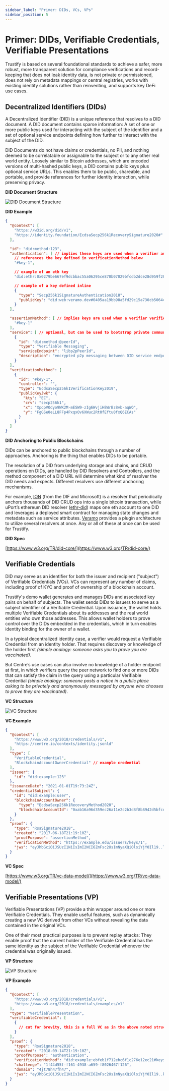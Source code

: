 ```yaml
---
sidebar_label: "Primer: DIDs, VCs, VPs"
sidebar_position: 5
---
```


# Primer: DIDs, Verifiable Credentials, Verifiable Presentations

Trustify is based on several foundational standards to achieve a safer, more robust, more transparent solution for compliance verifications and record-keeping that does not leak identity data, is not private or permissioned, does not rely on metadata mappings or central registries, works with existing identity solutions rather than reinventing, and supports key DeFi use cases.

## Decentralized Identifiers (DIDs)

A Decentralized Identifier (DID) is a unique reference that resolves to a DID document. A DID document contains sparse information: A set of one or more public keys used for interacting with the subject of the identifier and a set of optional service endpoints defining how further to interact with the subject of the DID.

DID Documents do not have claims or credentials, no PII, and nothing deemed to be correlatable or assignable to the subject or to any other real world entity. Loosely similar to Bitcoin addresses, which are encoded versions of multi-hashed public keys, a DID contains public keys plus optional service URLs. This enables them to be public, shareable, and portable, and provide references for further identity interaction, while preserving privacy.

**DID Document Structure**

![DID Document Structure](/img/docs/did_doc_structure.png "DID Document Structure")

**DID Example**

<!-- prettier-ignore -->
```json
{
  "@context": [
    "https://w3id.org/did/v1",
    "https://identity.foundation/EcdsaSecp256k1RecoverySignature2020#"
  ],

  "id": "did:method:123",
  "authentication": [ // implies these keys are used when a verifier authenticates a subject
    // references the key defined in verificationMethod below
    "#key-1",

    // example of an eth key
    "did:ethr:0x0279be667ef9dcbbac55a06295ce870b07029bfcdb2dce28d959f2815b16f81798#controller",

    // example of a key defined inline
    {
      "type": "Secp256k1SignatureAuthentication2018",
      "publicKey": "did:web:veramo.dev#0405aa19bb98a5fd29c15a730cb5064ca128dea19247b896b1a7bdad0b4bccccda9b47366cd1359e740d938e5a47d7bed0501150e8a1623805ac47c489421b1506"
    }
  ],

  "assertionMethod": [ // implies keys are used when a verifier verifies claims about this DID
    "#key-1"
  ],
  "service": [ // optional, but can be used to bootstrap private communication
    {
      "id": "did:method:@peerId",
      "type": "Verifiable Messaging",
      "serviceEndpoint": "libp2pPeerId",
      "description": "encrypted p2p messaging between DID service endpoints"
    }
  ],
  "verificationMethod": [
    {
      "id": "#key-1",
      "controller": "",
      "type": "EcdsaSecp256k1VerificationKey2019",
      "publicKeyJwk": {
        "kty": "EC",
        "crv": "secp256k1",
        "x": "XpqpVOdyo9WK2M-mESW9-zIg6WvjiHBWrBz8vb-aqWQ",
        "y": "FgGSe0eLL8FFp4PxqxOv6XWuc2Rt0fEftu0fxQ6ECAs"
      }
    }
  ]
}
```

**DID Anchoring to Public Blockchains**

DIDs can be anchored to public blockchains through a number of approaches. Anchoring is the thing that enables DIDs to be portable.

The resolution of a DID from underlying storage and chains, and CRUD operations on DIDs, are handled by DID Resolvers and Controllers, and the method component of a DID URL will determine what kind of resolver the DID needs and expects. Different resolvers use different anchoring mechanisms.

For example, [ION](https://techcommunity.microsoft.com/t5/identity-standards-blog/ion-we-have-liftoff/ba-p/1441555) (from the DIF and Microsoft) is a resolver that periodically anchors thousands of DID CRUD ops into a single bitcoin transaction, while uPort’s ethereum DID resolver ([ethr-did](https://github.com/uport-project/ethr-did)) maps one eth account to one DID and leverages a deployed smart contract for managing state changes and metadata such as service attributes. [Veramo](http://veramo.io/) provides a plugin architecture to utilize several resolvers at once. Any or all of these at once can be used for Trustify.

**DID Spec**

[https://www.w3.org/TR/did-core/](https://www.w3.org/TR/did-core/)

## Verifiable Credentials

DID may serve as an identifier for both the issuer and recipient ("subject") of Verifiable Credentials (VCs). VCs can represent any number of claims, including proof of KYC and proof of ownership of a blockchain account.

Trustify's demo wallet generates and manages DIDs and associated key pairs on behalf of subjects. The wallet sends DIDs to issuers to serve as a subject identifier of a Verifiable Credential. Upon issuance, the wallet holds multiple Verifiable Credentials about its addresses and the real world entities who own those addresses. This allows wallet holders to prove control over the DIDs embedded in the credentials, which in turn enables identity binding for the owner of a wallet.

In a typical decentralized identity case, a verifier would request a Verifiable Credential from an identity holder. That requires discovery or knowledge of the holder first _(simple analogy: someone asks you to prove you are vaccinated)_.

But Centre’s use cases can also involve no knowledge of a holder endpoint at first, in which verifiers query the peer network to find one or more DIDs that can satisfy the claim in the query using a particular Verifiable Credential _(simple analogy: someone posts a notice in a public place asking to be privately and anonymously messaged by anyone who chooses to prove they are vaccinated)_.

**VC Structure**

![VC Structure](/img/docs/vc_structure.png "VC Structure")

**VC Example**

<!-- prettier-ignore -->
```json
{
  "@context": [
    "https://www.w3.org/2018/credentials/v1",
    "https://centre.io/contexts/identity.jsonld"
  ],
  "type": [
    "VerifiableCredential",
    "BlockchainAccountOwnerCredential" // example credential
  ],
  "issuer": {
    "id": "did:example:123"
  },
  "issuanceDate": "2021-01-01T19:73:24Z",
  "credentialSubject": {
    "id": "did:example:user",
    "blockchainAccountOwner": {
      "type": "EcdsaSecp256k1RecoveryMethod2020",
      "blockchainAccountId": "0xab16a96d359ec26a11e2c2b3d8f8b8942d5bfcdb@eip155:1"
    }
  },
  "proof": {
    "type": "RsaSignature2018",
    "created": "2017-06-18T21:19:10Z",
    "proofPurpose": "assertionMethod",
    "verificationMethod": "https://example.edu/issuers/keys/1",
    "jws": "eyJhbGciOiJSUzI1NiIsImI2NCI6ZmFsc2UsImNyaXQiOlsiYjY0Il19..TCYt5XsITJX1CxPCT8yAV-TVkIEq_PbChOMqsLfRoPsnsgw5WEuts01mq-pQy7UJiN5mgRxD-WUcX16dUEMGlv50aqzpqh4Qktb3rk-BuQy72IFLOqV0G_zS245-kronKb78cPN25DGlcTwLtjPAYuNzVBAh4vGHSrQyHUdBBPM"
  }
}
```

**VC Spec**

[https://www.w3.org/TR/vc-data-model/](https://www.w3.org/TR/vc-data-model/)

## Verifiable Presentations (VP)

Verifiable Presentations (VP) provide a thin wrapper around one or more Verifiable Credentials. They enable useful features, such as dynamically creating a new VC derived from other VCs without revealing the data contained in the original VCs.

One of their most practical purposes is to prevent replay attacks: They enable proof that the current holder of the Verifiable Credential has the same identity as the subject of the Verifiable Credential whenever the credential was originally issued.

**VP Structure**

![VP Structure](/img/docs/vp_structure.png "VP Structure")

**VP Example**

<!-- prettier-ignore -->
```json
{
  "@context": [
    "https://www.w3.org/2018/credentials/v1",
    "https://www.w3.org/2018/credentials/examples/v1"
  ],
  "type": "VerifiablePresentation",
  "verifiableCredential": [
    {
      // cut for brevity, this is a full VC as in the above noted structure
    }
  ],
  "proof": {
    "type": "RsaSignature2018",
    "created": "2018-09-14T21:19:10Z",
    "proofPurpose": "authentication",
    "verificationMethod": "did:example:ebfeb1f712ebc6f1c276e12ec21#keys-1",
    "challenge": "1f44d55f-f161-4938-a659-f8026467f126",
    "domain": "4jt78h47fh47",
    "jws": "eyJhbGciOiJSUzI1NiIsImI2NCI6ZmFsc2UsImNyaXQiOlsiYjY0Il19..kTCYt5XsITJX1CxPCT8yAV-TVIw5WEuts01mq-pQy7UJiN5mgREEMGlv50aqzpqh4Qq_PbChOMqsLfRoPsnsgxD-WUcX16dUOqV0G_zS245-kronKb78cPktb3rk-BuQy72IFLN25DYuNzVBAh"
  }
}
```

